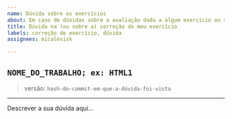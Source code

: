 ```yaml
---
name: Dúvida sobre os exercícios
about: Em caso de dúvidas sobre a avaliação dada a algum exercício ou sobre o método usado
title: Dúvida na (ou sobre a) correção do meu exercício
labels: correção de exercício, dúvida
assignees: micalevisk

---
```


## `NOME_DO_TRABALHO; ex: HTML1`
> versão: `hash-do-commit-em-que-a-dúvida-foi-vista`
---

Descrever a sua dúvida aqui...
